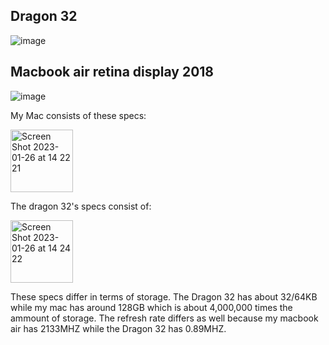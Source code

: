 ## Dragon 32

![image](https://user-images.githubusercontent.com/123292188/214823600-8866e4c9-e222-4ac0-a1bc-202e7a474703.png)

## Macbook air retina display 2018

![image](https://user-images.githubusercontent.com/123292188/214825773-b11e1997-1c3f-47f5-9ad9-becb64fd8775.png)



My Mac consists of these specs:

<img width="100" alt="Screen Shot 2023-01-26 at 14 22 21" src="https://user-images.githubusercontent.com/123292188/214823825-1e63403a-2b29-4892-8e8d-6f3d0c222c4d.png">


The dragon 32's specs consist of:

<img width="100" alt="Screen Shot 2023-01-26 at 14 24 22" src="https://user-images.githubusercontent.com/123292188/214824105-25a16f7f-122b-4a72-b87e-7676751b299a.png">

These specs differ in terms of storage. The Dragon 32 has about 32/64KB while my mac has around 128GB which is about 4,000,000 times the ammount of storage. The refresh rate differs as well because my macbook air has 2133MHZ while the Dragon 32 has 0.89MHZ. 
